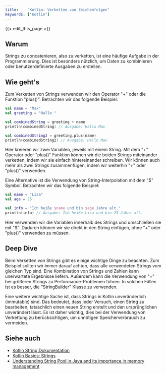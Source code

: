 ```yaml
---
title:    "Kotlin: Verketten von Zeichenfolgen"
keywords: ["Kotlin"]
---
```


{{< edit_this_page >}}

## Warum

Strings zu concatenieren, also zu verketten, ist eine häufige Aufgabe in der Programmierung. Dies ist besonders nützlich, um Daten zu kombinieren oder benutzerdefinierte Ausgaben zu erstellen.

## Wie geht's

Zum Verketten von Strings verwenden wir den Operator "+" oder die Funktion "plus()". Betrachten wir das folgende Beispiel:

```Kotlin
val name = "Max"
val greeting = "Hallo "

val combinedString = greeting + name
println(combinedString) // Ausgabe: Hallo Max

val combinedString2 = greeting.plus(name)
println(combinedString2) // Ausgabe: Hallo Max
```

Hier kreieren wir zwei Variablen, jeweils mit einem String. Mit dem "+" Operator oder "plus()" Funktion können wir die beiden Strings miteinander verketten, indem wir sie einfach hintereinander schreiben. Wir können auch mehr als zwei Strings zusammenfügen, indem wir weiterhin "+" oder "plus()" verwenden.

Eine Alternative ist die Verwendung von String-Interpolation mit dem "$" Symbol. Betrachten wir das folgende Beispiel:

```Kotlin
val name = "Lisa"
val age = 25

val info = "Ich heiße $name und bin $age Jahre alt."
println(info) // Ausgabe: Ich heiße Lisa und bin 25 Jahre alt.
```

Hier verwenden wir die Variablen innerhalb des Strings und umschließen sie mit "$". Dadurch können wir sie direkt in den String einfügen, ohne "+" oder "plus()" verwenden zu müssen.

## Deep Dive

Beim Verketten von Strings gibt es einige wichtige Dinge zu beachten. Zum Beispiel sollten wir immer darauf achten, dass alle verwendeten Strings vom gleichen Typ sind. Eine Kombination von Strings und Zahlen kann unerwartete Ergebnisse liefern. Außerdem kann die Verwendung von "+" bei größeren Strings zu Performance-Problemen führen. In solchen Fällen ist es besser, die "StringBuilder" Klasse zu verwenden.

Eine weitere wichtige Sache ist, dass Strings in Kotlin unveränderlich (immutable) sind. Das bedeutet, dass jeder Versuch, einen String zu bearbeiten, tatsächlich einen neuen String erstellt und den ursprünglichen unverändert lässt. Es ist daher wichtig, dies bei der Verwendung von Verkettung zu berücksichtigen, um unnötigen Speicherverbrauch zu vermeiden.

## Siehe auch

- [Kotlin String Dokumentation](https://kotlinlang.org/api/latest/jvm/stdlib/kotlin/-string/)
- [Kotlin Basics: Strings](https://kotlinlang.org/docs/basic-syntax.html#strings)
- [Understanding String Pool in Java and its importance in memory management](https://www.baeldung.com/java-string-pool)
